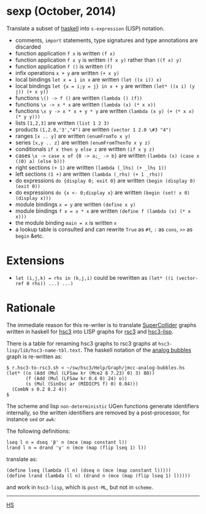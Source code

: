 # sexp (October, 2014)

Translate a subset of [haskell](http://haskell.org) into `s-expression` (LISP) notation.

- comments, `import` statements, type signatures and type annotations are discarded
- function application `f x` is written `(f x)`
- function application `f x y` is written `(f x y)` rather than `((f x) y)`
- function application `f ()` is written `(f)`
- infix operations `x + y` are written `(+ x y)`
- local bindings `let x = i in x` are written `(let ((x i)) x)`
- local bindings `let {x = i;y = j} in x + y` are written `(let* ((x i) (y j)) (+ x y))`
- functions `\() -> f ()` are written `(lambda () (f))`
- functions `\x -> x * x` are written `(lambda (x) (* x x))`
- functions `\x y -> x * x + y * y` are written `(lambda (x y) (+ (* x x) (* y y)))`
- lists `[1,2,3]` are written `(list 1 2 3)`
- products `(1,2.0,'3',"4")` are written `(vector 1 2.0 \#3 "4")`
- ranges `[x .. y]` are written `(enumFromTo x y)`
- series `[x,y .. z]` are written `(enumFromThenTo x y z)`
- conditionals `if x then y else z` are written `(if x y z)`
- cases `\x -> case x of {0 -> a;_ -> b}` are written `(lambda (x) (case x ((0) a) (else b)))`
- right sections `(+ 1)` are written `(lambda (_lhs) (+ _lhs 1))`
- left sections `(1 +)` are written `(lambda (_rhs) (+ 1 _rhs))`
- do expressions `do {display 0; exit 0}` are written `(begin (display 0) (exit 0))`
- do expressions `do {x <- 0;display x}` are written `(begin (set! x 0) (display x)))`
- module bindings `x = y` are written `(define x y)`
- module bindings `f x = x * x` are written `(define f (lambda (x) (* x x)))`
- the module binding `main = x` is written `x`
- a lookup table is consulted and can rewrite `True` as `#t`, `:` as `cons`, `>>` as `begin` &etc.

# Extensions

- `let (i,j,k) = rhs in (k,j,i)` could be rewritten as `(let* ((i (vector-ref 0 rhs)) ...) ...)`

# Rationale

The immediate reason for this re-writer is to translate
[SuperCollider](http://audiosynth.com) graphs written in haskell for
[hsc3](?t=hsc3) into LISP graphs for [rsc3](?r=rsc3) and [hsc3-lisp](?t=hsc3-lisp).

There is a table for renaming hsc3 graphs to rsc3 graphs at
`hsc3-lisp/lib/hsc3-name-tbl.text`.  The haskell notation of the
[analog bubbles](?t=hsc3&e=Help/Graph/jmcc-analog-bubbles.hs) graph is
re-written as:

~~~~
$ r.hsc3-to-rsc3.sh < ~/sw/hsc3/Help/Graph/jmcc-analog-bubbles.hs
(let* ((o (Add (Mul (LFSaw kr (Mce2 8 7.23) 0) 3) 80))
       (f (Add (Mul (LFSaw kr 0.4 0) 24) o))
       (s (Mul (SinOsc ar (MIDICPS f) 0) 0.04)))
  (CombN s 0.2 0.2 4))
$
~~~~

The scheme and lisp `non-deterministic` UGen functions generate
identifiers internally, so the written identifiers are removed by a
post-processor, for instance `sed` or `awk`:

The following definitions:

~~~~
lseq l n = dseq 'β' n (mce (map constant l))
lrand l n = drand 'γ' n (mce (map (flip lseq 1) l))
~~~~

translate as:

~~~~
(define lseq (lambda (l n) (dseq n (mce (map constant l)))))
(define lrand (lambda (l n) (drand n (mce (map (flip lseq 1) l)))))
~~~~

and work in `hsc3-lisp`, which is `post-ML`, but not in `scheme`.

* * *

[HS](?t=hsc3-lisp&e=Sound/SC3/Lisp/Haskell.hs)
